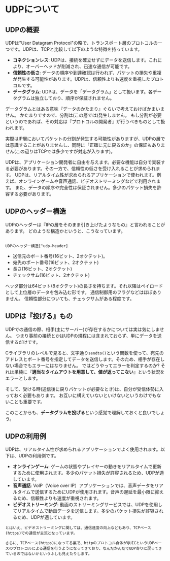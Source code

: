 # UDPについて


## UDPの概要

UDPは"User Datagram Protocol"の略で、トランスポート層のプロトコルの一つです。UDPは、TCPと比較して以下のような特徴を持っています。

- **コネクションレス**: UDPは、接続を確立せずにデータを送信します。これにより、オーバーヘッドが削減され、迅速な通信が可能です。
- **信頼性の低さ**: データの順序や到達確認は行われず、パケットの損失や重複が発生する可能性があります。UDPは、信頼性よりも速度を重視したプロトコルです。
- **データグラム**: UDPは、データを「データグラム」として扱います。各データグラムは独立しており、順序が保証されません。

データグラムとはある意味『データのかたまり』ぐらいで考えておけばかまいません。
かたまりですので、分割は(この層では)発生しません。
もし分割が必要というのであれば、その対応は『プロトコルの開発者』が行うべきものとして扱われます。

実際はIP層においてパケットの分割が発生する可能性がありますが、UDPの層では意識することがありませんし、同時に「正確に元に戻るのか」の保証もありません(この辺りはTCPでは多少ですが対応が入ります)。

UDPは、アプリケーション開発者に自由を与えます。必要な機能は自分で実装する必要があります。その一方で、信頼性の低さを受け入れることが求められます。
UDPは、リアルタイム性が求められるアプリケーションで使われます。例えば、オンラインゲームや音声通話、ビデオストリーミングなどで利用されます。
また、データの順序や完全性は保証されません。多少のパケット損失を許容する必要があります。


## UDPのヘッダー構造

UDPのヘッダーは『IPの層をそのまま引き上げたようなもの』と言われることがあります。
どのような構造かというと、こうなっています。

```{figure} /transport/images/udp.png

UDPのヘッダー構造[^udp-header]
```

- 送信元のポート番号(16ビット、2オクテット)。
- 宛先のポート番号(16ビット、2オクテット)
- 長さ(16ビット、2オクテット)
- チェックサム(16ビット、2オクテット)

ヘッダ部分は64ビット(8オクテット)の長さを持ちます。それ以降はペイロードとして上位層のデータを包み込む形です。
通信制御用のフラグなどはほぼありません。
信頼性部分についても、チェックサムがある程度です。


[^udp-header]: 引用元: Wikipedia [User Datagram Protocol](https://ja.wikipedia.org/wiki/User_Datagram_Protocol)

## UDPは『投げる』もの

UDPでの通信の際、相手(主にサーバー)が存在するかについては実は気にしません。
つまり事前の接続とかはUDPの規程には含まれておらず、単にデータを送信するだけです。

Cライブラリのレベルで見ると、文字通り`sendto()`という関数を使って、宛先のアドレスとポート番号を指定してデータを送信します。そのため、相手が存在しない場合でもエラーにはなりません。
ではどうやってエラーを判定するのか? それは単純に『**適当なタイムアウトを用意して、値が返ってこない**』という状況をエラーとします。

そして、受ける時(送信後に戻りパケットが必要なとき)は、自分が受信体勢に入っておく必要もあります。
お互いに構えていないといけないというわけでもないことも重要です。

このことからも、**データグラムを投げる**という感覚で理解しておくと良いでしょう。

## UDPの利用例

UDPは、リアルタイム性が求められるアプリケーションでよく使用されます。以下は、UDPの利用例です。

- **オンラインゲーム**: ゲームの状態やプレイヤーの動きをリアルタイムで更新するために使用されます。多少のパケット損失が許容されるため、UDPが適しています。
- **音声通話**: VoIP（Voice over IP）アプリケーションでは、音声データをリアルタイムで送信するためにUDPが使用されます。音声の遅延を最小限に抑えるため、信頼性よりも速度が重視されます。
- **ビデオストリーミング**: 動画のストリーミングサービスでは、UDPを使用してリアルタイムで動画データを送信します。多少のパケット損失が許容されるため、UDPが適しています。


```{note}
とはいえ、ビデオストリーミングに関しては、通信速度の向上などもあり、TCPベース(https)での通信が主流となっています。

さらに、TCPベース(https)になってる裏で、httpのプロトコル自体がQUICというUDPベースのプロトコルによる通信を行うようになってきており、なんだかんだでUDP寄りに戻ってきているのではないかというふしも見えたりします。
```


